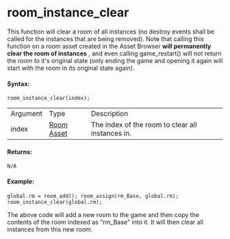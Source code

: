# room_instance_clear

This function will clear a room of all instances (no destroy events
shall be called for the instances that are being removed). Note that
calling this function on a room asset created in the Asset Browser
**will permanently clear the room of instances** , and even calling
game_restart() will not return the room to it's original state (only
ending the game and opening it again will start with the room in its
original state again).

#### Syntax:

``` gml
room_instance_clear(index);
```

|          |                                                            |                                                  |
|----------|------------------------------------------------------------|--------------------------------------------------|
| Argument | Type                                                       | Description                                      |
| index    |  [Room Asset](../../../../../The_Asset_Editors/Rooms)  | The index of the room to clear all instances in. |

#### Returns:

``` gml
N/A
```

#### Example:

``` gml
global.rm = room_add(); room_assign(rm_Base, global.rm); room_instance_clear(global.rm);
```

The above code will add a new room to the game and then copy the
contents of the room indexed as "rm_Base" into it. It will then clear
all instances from this new room.
